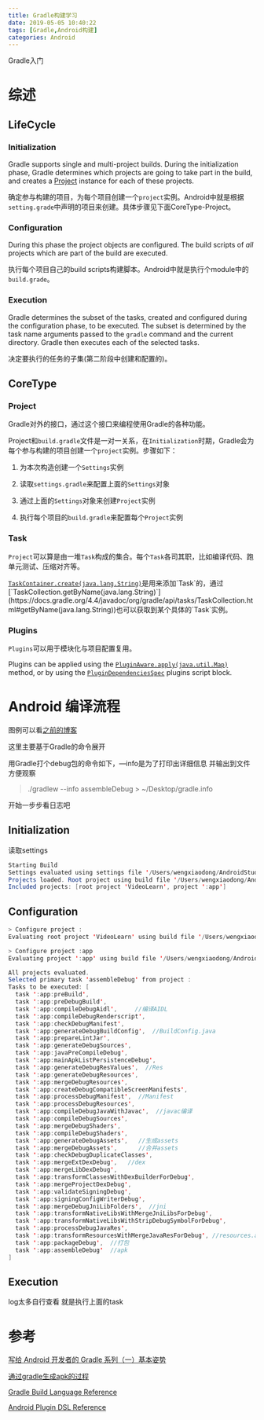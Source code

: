 ```yaml
---
title: Gradle构建学习
date: 2019-05-05 10:40:22
tags: [Gradle,Android构建]  
categories: Android
---
```

Gradle入门

<!-- more -->  



# 综述
## LifeCycle

### Initialization

Gradle supports single and multi-project builds. During the initialization phase, Gradle determines which projects are going to take part in the build, and creates a [Project](https://docs.gradle.org/current/dsl/org.gradle.api.Project.html) instance for each of these projects.

确定参与构建的项目，为每个项目创建一个`project`实例。Android中就是根据`setting.grade`中声明的项目来创建。具体步骤见下面CoreType-Project。

### Configuration

During this phase the project objects are configured. The build scripts of *all* projects which are part of the build are executed.

执行每个项目自己的build scripts构建脚本。Android中就是执行个module中的`build.grade`。

### Execution

Gradle determines the subset of the tasks, created and configured during the configuration phase, to be executed. The subset is determined by the task name arguments passed to the `gradle` command and the current directory. Gradle then executes each of the selected tasks.

决定要执行的任务的子集(第二阶段中创建和配置的)。

## CoreType

### Project

Gradle对外的接口，通过这个接口来编程使用Gradle的各种功能。

Project和`build.gradle`文件是一对一关系，在`Initialization`时期，Gradle会为每个参与构建的项目创建一个`project`实例。步骤如下：

1. 为本次构造创建一个`Settings`实例

2. 读取`settings.gradle`来配置上面的`Settings`对象
3. 通过上面的`Settings`对象来创建`Project`实例
4. 执行每个项目的`build.gradle`来配置每个`Project`实例

### Task

`Project`可以算是由一堆`Task`构成的集合。每个`Task`各司其职，比如编译代码、跑单元测试、压缩对齐等。

[`TaskContainer.create(java.lang.String)`](https://docs.gradle.org/4.4/javadoc/org/gradle/api/tasks/TaskContainer.html#create(java.lang.String))是用来添加`Task`的，通过[`TaskCollection.getByName(java.lang.String)`](https://docs.gradle.org/4.4/javadoc/org/gradle/api/tasks/TaskCollection.html#getByName(java.lang.String))也可以获取到某个具体的`Task`实例。



### Plugins

`Plugins`可以用于模块化与项目配置复用。

Plugins can be applied using the [`PluginAware.apply(java.util.Map)`](https://docs.gradle.org/4.4/dsl/org.gradle.api.plugins.PluginAware.html#org.gradle.api.plugins.PluginAware:apply(java.util.Map)) method, or by using the [`PluginDependenciesSpec`](https://docs.gradle.org/4.4/dsl/org.gradle.plugin.use.PluginDependenciesSpec.html) plugins script block.



# Android 编译流程

图例可以看[之前的博客](https://melonwxd.github.io/2017/10/10/dalvik-art/)

这里主要基于Gradle的命令展开

用Gradle打个debug包的命令如下，—info是为了打印出详细信息  并输出到文件 方便观察

> ./gradlew --info assembleDebug  > ~/Desktop/gradle.info

开始一步步看日志吧

## Initialization

读取settings

```java
Starting Build
Settings evaluated using settings file '/Users/wengxiaodong/AndroidStudioProjects/VideoLearn/settings.gradle'.
Projects loaded. Root project using build file '/Users/wengxiaodong/AndroidStudioProjects/VideoLearn/build.gradle'.
Included projects: [root project 'VideoLearn', project ':app']
```

## Configuration

```java
> Configure project :
Evaluating root project 'VideoLearn' using build file '/Users/wengxiaodong/AndroidStudioProjects/VideoLearn/build.gradle'.

> Configure project :app
Evaluating project ':app' using build file '/Users/wengxiaodong/AndroidStudioProjects/VideoLearn/app/build.gradle'.
```



```java
All projects evaluated.
Selected primary task 'assembleDebug' from project :
Tasks to be executed: [
  task ':app:preBuild', 
  task ':app:preDebugBuild', 
  task ':app:compileDebugAidl',     //编译AIDL
  task ':app:compileDebugRenderscript', 
  task ':app:checkDebugManifest',  
  task ':app:generateDebugBuildConfig',  //BuildConfig.java
  task ':app:prepareLintJar', 
  task ':app:generateDebugSources', 
  task ':app:javaPreCompileDebug', 
  task ':app:mainApkListPersistenceDebug', 
  task ':app:generateDebugResValues',  //Res
  task ':app:generateDebugResources',   
  task ':app:mergeDebugResources', 
  task ':app:createDebugCompatibleScreenManifests', 
  task ':app:processDebugManifest',  //Manifest
  task ':app:processDebugResources', 
  task ':app:compileDebugJavaWithJavac',  //javac编译
  task ':app:compileDebugSources', 
  task ':app:mergeDebugShaders', 
  task ':app:compileDebugShaders',   
  task ':app:generateDebugAssets',   //生成assets
  task ':app:mergeDebugAssets',      //合并assets
  task ':app:checkDebugDuplicateClasses', 
  task ':app:mergeExtDexDebug',   //dex
  task ':app:mergeLibDexDebug', 
  task ':app:transformClassesWithDexBuilderForDebug', 
  task ':app:mergeProjectDexDebug', 
  task ':app:validateSigningDebug', 
  task ':app:signingConfigWriterDebug', 
  task ':app:mergeDebugJniLibFolders',  //jni
  task ':app:transformNativeLibsWithMergeJniLibsForDebug', 
  task ':app:transformNativeLibsWithStripDebugSymbolForDebug', 
  task ':app:processDebugJavaRes', 
  task ':app:transformResourcesWithMergeJavaResForDebug', //resources.arsc
  task ':app:packageDebug',  //打包
  task ':app:assembleDebug'  //apk
] 
```



## Execution

log太多自行查看  就是执行上面的task

# 参考

[写给 Android 开发者的 Gradle 系列（一）基本姿势](https://blog.csdn.net/ziwang_/article/details/80276839)

[通过gradle生成apk的过程](https://blog.csdn.net/kylewo/article/details/82632154)

[Gradle Build Language Reference](https://docs.gradle.org/4.4/dsl/)

[Android Plugin DSL Reference](https://google.github.io/android-gradle-dsl/3.1/)